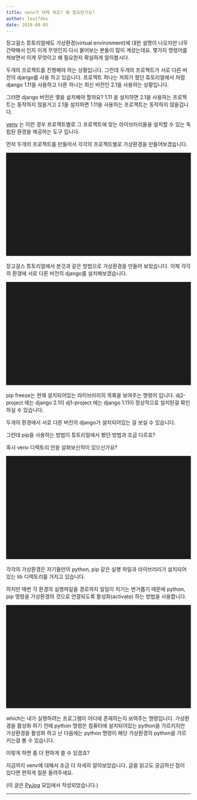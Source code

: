 ```yaml
---
title: venv가 대체 뭐죠? 왜 필요한가요?
author: lexifdev
date: 2018-08-05
---
```



장고걸스 튜토리얼에도 가상환경(virtual environment)에 대한 설명이 나오지만
너무 간략해서 인지 이게 무엇인지 다시 물어보는 분들이 많이 계셨는데요.
몇가지 명령어를 쳐보면서 이게 무엇이고 왜 필요한지 확실하게 알아봅시다.

두개의 프로젝트를 진행해야 하는 상황입니다.
그런데 두개의 프로젝트가 서로 다른 버전의 django를 사용 하고 있습니다.
프로젝트 하나는 저희가 했던 튜토리얼에서 처럼 django 1.11을 사용하고
다른 하나는 최신 버전인 2.1을 사용하는 상황입니다.

그러면 django 버전은 몇을 설치해야 할까요?
1.11 을 설치하면 2.1을 사용하는 프로젝트는 동작하지 않을거고
2.1을 설치하면 1.11을 사용하는 프로젝트는 동작하지 않을겁니다.

[venv](https://docs.python.org/ko/3/tutorial/venv.html) 는 이런 경우 프로젝트별로 그 프로젝트에 맞는 라이브러리들을 설치할 수 있는
독립된 환경을 제공하는 도구 입니다.

먼저 두개의 프로젝트를 만들어서 각각의 프로젝트별로 가상환경을 만들어보겠습니다.

![](1.svg)


장고걸스 튜토리얼에서 본것과 같은 방법으로 가상환경을 만들어 보았습니다.
이제 각각의 환경에 서로 다른 버전의 django를 설치해보겠습니다.

![](2.svg)

pip freeze는 현재 설치되어있는 라이브러리의 목록을 보여주는 명령어 입니다.
dj2-project 에는 django 2.1이 dj1-project 에는 django 1.11이 정상적으로 설치된걸 확인하실 수 있습니다. 

두개의 환경에서 서로 다른 버전의 django가 설치되어있는 걸 보실 수 있습니다.

그런데 pip을 사용하는 방법이 튜토리얼에서 봤던 방법과 조금 다르죠?

혹시 venv 디렉토리 안을 살펴보신적이 있으신가요?

![](3.svg)

각각의 가상환경은 자기들만의 python, pip 같은 실행 파일과
라이브러리가 설치되어있는 lib 디렉토리를 가지고 있습니다.

하지만 매번 각 환경의 실행파일을 경로까지 일일이 치기는 번거롭기 때문에
python, pip 명령을 가상환경의 것으로 연결되도록 활성화(activate) 하는 방법을 사용합니다.

![](4.svg)

which는 내가 실행하려는 프로그램이 어디에 존재하는지 보여주는 명령입니다.
가상환경을 활성화 하기 전에 python 명령은 컴퓨터에 설치되어있는 python을 가르키지만
가상환경을 활성화 하고 난 다음에는 python 명령이 해당 가상환경의 python을 가르키는걸 볼 수 있습니다.

이렇게 하면 좀 더 편하게 쓸 수 있겠죠?


지금까지 venv에 대해서 조금 더 자세히 알아보았습니다.
글을 읽고도 궁금하신 점이 있다면 편하게 질문 올려주세요.


(이 글은 [PyJog](https://fb.com/pyjog) 모임에서 작성되었습니다.)


---


